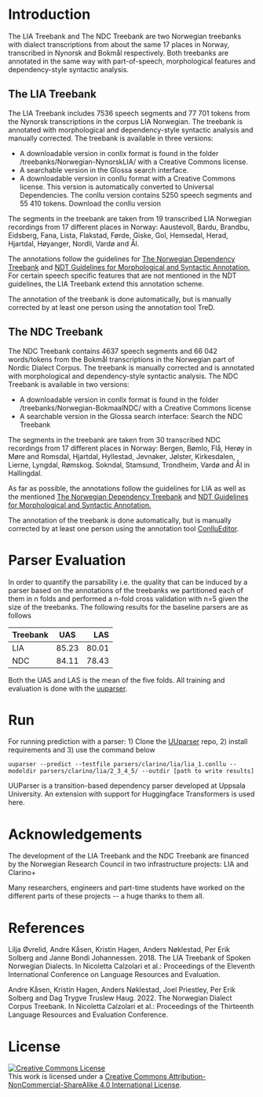 # Introduction

The LIA Treebank and The NDC Treebank are two Norwegian treebanks with dialect transcriptions from about the same 17 places in Norway, transcribed in Nynorsk and Bokmål respectively.  Both treebanks are annotated in the same way with part-of-speech, morphological features and dependency-style syntactic analysis.

## The LIA Treebank

The LIA Treebank includes 7536 speech segments and 77 701 tokens from the Nynorsk transcriptions in the corpus LIA Norwegian. The treebank is annotated with morphological and dependency-style syntactic analysis and manually corrected. The treebank is available in three versions:

* A downloadable version in conllx format is found in the folder /treebanks/Norwegian-NynorskLIA/ with a Creative Commons license.
* A searchable version in the Glossa search interface.
* A downloadable version in conllu format with a Creative Commons license. This version is automatically converted to Universal Dependencies. The conllu version contains 5250 speech segments and 55 410 tokens. Download the conllu version

The segments in the treebank are taken from 19 transcribed LIA Norwegian recordings from 17 different places in Norway: Aaustevoll, Bardu, Brandbu, Eidsberg, Fana, Lista, Flakstad, Førde, Giske, Gol, Hemsedal, Herad, Hjartdal, Høyanger, Nordli, Vardø and Ål.

The annotations follow the guidelines for [The Norwegian Dependency Treebank](https://aclanthology.org/L14-1273/ "The Norwegian Dependency Treebank") and [NDT Guidelines for Morphological and Syntactic Annotation.](https://www.nb.no/sbfil/dok/20140314_guidelines_ndt_english.pdf) For certain speech specific features that are not mentioned in the NDT guidelines, the LIA Treebank extend this annotation scheme.

The annotation of the treebank is done automatically, but is manually corrected by at least one person using the annotation tool TreD.

## The NDC Treebank

The NDC Treebank contains 4637 speech segments and 66 042 words/tokens from the Bokmål transcriptions in the Norwegian part of Nordic Dialect Corpus. The treebank is manually corrected and is annotated with morphological and dependency-style syntactic analysis. The NDC Treebank is available in two versions:

* A downloadable version in conllx format is found in the folder /treebanks/Norwegian-BokmaalNDC/ with a Creative Commons license
* A searchable version in the Glossa search interface: Search the NDC Treebank

The segments in the treebank are taken from 30 transcribed NDC recordings from 17 different places in Norway: Bergen, Bømlo, Flå, Herøy in Møre and Romsdal, Hjartdal, Hyllestad, Jevnaker, Jølster, Kirkesdalen, Lierne, Lyngdal, Rømskog. Sokndal, Stamsund, Trondheim, Vardø and Ål in Hallingdal.

As far as possible, the annotations follow the guidelines for LIA as well as the mentioned [The Norwegian Dependency Treebank](https://aclanthology.org/L14-1273/ "The Norwegian Dependency Treebank") and [NDT Guidelines for Morphological and Syntactic Annotation.](https://www.nb.no/sbfil/dok/20140314_guidelines_ndt_english.pdf)

The annotation of the treebank is done automatically, but is manually corrected by at least one person using the annotation tool [ConlluEditor](https://github.com/Orange-OpenSource/conllueditor "ConlluEditor").

# Parser Evaluation

In order to quantify the parsability i.e. the quality that can be induced by a parser based on the annotations of the treebanks we partitioned each of them in n folds and performed a n-fold cross validation with n=5 given the size of the treebanks. The following results for the baseline parsers are as follows

| Treebank   | UAS    | LAS    |
|---------------|:-------:|--------:|
| LIA                | 85.23 | 80.01 |
| NDC             | 84.11 | 78.43 |

Both the UAS and LAS is the mean of the five folds. All training and evaluation is done with the [uuparser](https://github.com/UppsalaNLP/uuparser "uuparser").

# Run

For running prediction with a parser: 1) Clone the [UUparser](https://github.com/attardi/uuparser) repo, 2) install requirements and 3) use the command below

```console
uuparser --predict --testfile parsers/clarino/lia/lia_1.conllu --modeldir parsers/clarino/lia/2_3_4_5/ --outdir [path to write results]
```
UUParser is a transition-based dependency parser developed at Uppsala University. An extension with support for Huggingface Transformers is used here.

# Acknowledgements

The development of the LIA Treebank and the NDC Treebank are financed by the Norwegian Research Council in two infrastructure projects: LIA and Clarino+

Many researchers, engineers and part-time students have worked on the different parts of these projects -- a huge thanks to them all.

# References

Lilja Øvrelid, Andre Kåsen, Kristin Hagen, Anders Nøklestad, Per Erik Solberg and Janne Bondi Johannessen. 2018. The LIA Treebank of Spoken Norwegian Dialects. In Nicoletta Calzolari et al.: Proceedings of the Eleventh International Conference on Language Resources and Evaluation.

Andre Kåsen, Kristin Hagen, Anders Nøklestad, Joel Priestley, Per Erik Solberg and Dag Trygve Truslew Haug. 2022. The Norwegian Dialect Corpus Treebank. In Nicoletta Calzolari et al.: Proceedings of the Thirteenth Language Resources and Evaluation Conference.

# License

<a rel="license" href="http://creativecommons.org/licenses/by-nc-sa/4.0/"><img alt="Creative Commons License" style="border-width:0" src="https://i.creativecommons.org/l/by-nc-sa/4.0/80x15.png" /></a><br />This work is licensed under a <a rel="license" href="http://creativecommons.org/licenses/by-nc-sa/4.0/">Creative Commons Attribution-NonCommercial-ShareAlike 4.0 International License</a>.
